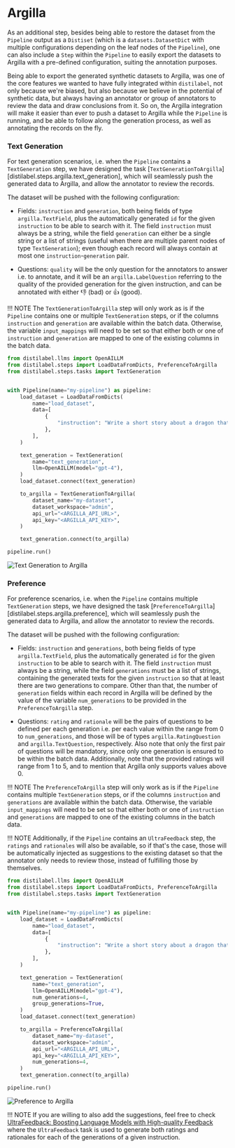 # Argilla

As an additional step, besides being able to restore the dataset from the `Pipeline` output as a `Distiset` (which is a `datasets.DatasetDict` with multiple configurations depending on the leaf nodes of the `Pipeline`), one can also include a `Step` within the `Pipeline` to easily export the datasets to Argilla with a pre-defined configuration, suiting the annotation purposes.

Being able to export the generated synthetic datasets to Argilla, was one of the core features we wanted to have fully integrated within `distilabel`, not only because we're biased, but also because we believe in the potential of synthetic data, but always having an annotator or group of annotators to review the data and draw conclusions from it. So on, the Argilla integration will make it easier than ever to push a dataset to Argilla while the `Pipeline` is running, and be able to follow along the generation process, as well as annotating the records on the fly.

### Text Generation

For text generation scenarios, i.e. when the `Pipeline` contains a `TextGeneration` step, we have designed the task [`TextGenerationToArgilla`][distilabel.steps.argilla.text_generation], which will seamlessly push the generated data to Argilla, and allow the annotator to review the records.

The dataset will be pushed with the following configuration:

* Fields: `instruction` and `generation`, both being fields of type `argilla.TextField`, plus the automatically generated `id` for the given `instruction` to be able to search with it. The field `instruction` must always be a string, while the field `generation` can either be a single string or a list of strings (useful when there are multiple parent nodes of type `TextGeneration`); even though each record will always contain at most one `instruction`-`generation` pair.

* Questions: `quality` will be the only question for the annotators to answer i.e. to annotate, and it will be an `argilla.LabelQuestion` referring to the quality of the provided generation for the given instruction, and can be annotated with either 👎 (bad) or 👍 (good).

!!! NOTE
    The `TextGenerationToArgilla` step will only work as is if the `Pipeline` contains one or multiple `TextGeneration` steps, or if the columns `instruction` and `generation` are available within the batch data. Otherwise, the variable `input_mappings` will need to be set so that either both or one of `instruction` and `generation` are mapped to one of the existing columns in the batch data.

```python
from distilabel.llms import OpenAILLM
from distilabel.steps import LoadDataFromDicts, PreferenceToArgilla
from distilabel.steps.tasks import TextGeneration


with Pipeline(name="my-pipeline") as pipeline:
    load_dataset = LoadDataFromDicts(
        name="load_dataset",
        data=[
            {
                "instruction": "Write a short story about a dragon that saves a princess from a tower.",
            },
        ],
    )

    text_generation = TextGeneration(
        name="text_generation",
        llm=OpenAILLM(model="gpt-4"),
    )
    load_dataset.connect(text_generation)

    to_argilla = TextGenerationToArgilla(
        dataset_name="my-dataset",
        dataset_workspace="admin",
        api_url="<ARGILLA_API_URL>",
        api_key="<ARGILLA_API_KEY>",
    )

    text_generation.connect(to_argilla)

pipeline.run()
```

![Text Generation to Argilla](/assets/images/sections/learn/steps/argilla/text_generation.png)

### Preference

For preference scenarios, i.e. when the `Pipeline` contains multiple `TextGeneration` steps, we have designed the task [`PreferenceToArgilla`][distilabel.steps.argilla.preference], which will seamlessly push the generated data to Argilla, and allow the annotator to review the records.

The dataset will be pushed with the following configuration:

* Fields: `instruction` and `generations`, both being fields of type `argilla.TextField`, plus the automatically generated `id` for the given `instruction` to be able to search with it. The field `instruction` must always be a string, while the field `generations` must be a list of strings, containing the generated texts for the given `instruction` so that at least there are two generations to compare. Other than that, the number of `generation` fields within each record in Argilla will be defined by the value of the variable `num_generations` to be provided in the `PreferenceToArgilla` step.

* Questions: `rating` and `rationale` will be the pairs of questions to be defined per each generation i.e. per each value within the range from 0 to `num_generations`, and those will be of types `argilla.RatingQuestion` and `argilla.TextQuestion`, respectively. Also note that only the first pair of questions will be mandatory, since only one generation is ensured to be within the batch data. Additionally, note that the provided ratings will range from 1 to 5, and to mention that Argilla only supports values above 0.

!!! NOTE
    The `PreferenceToArgilla` step will only work as is if the `Pipeline` contains multiple `TextGeneration` steps, or if the columns `instruction` and `generations` are available within the batch data. Otherwise, the variable `input_mappings` will need to be set so that either both or one of `instruction` and `generations` are mapped to one of the existing columns in the batch data.

!!! NOTE
    Additionally, if the `Pipeline` contains an `UltraFeedback` step, the `ratings` and `rationales` will also be available, so if that's the case, those will be automatically injected as suggestions to the existing dataset so that the annotator only needs to review those, instead of fulfilling those by themselves.

```python
from distilabel.llms import OpenAILLM
from distilabel.steps import LoadDataFromDicts, PreferenceToArgilla
from distilabel.steps.tasks import TextGeneration


with Pipeline(name="my-pipeline") as pipeline:
    load_dataset = LoadDataFromDicts(
        name="load_dataset",
        data=[
            {
                "instruction": "Write a short story about a dragon that saves a princess from a tower.",
            },
        ],
    )

    text_generation = TextGeneration(
        name="text_generation",
        llm=OpenAILLM(model="gpt-4"),
        num_generations=4,
        group_generations=True,
    )
    load_dataset.connect(text_generation)

    to_argilla = PreferenceToArgilla(
        dataset_name="my-dataset",
        dataset_workspace="admin",
        api_url="<ARGILLA_API_URL>",
        api_key="<ARGILLA_API_KEY>",
        num_generations=4,
    )
    text_generation.connect(to_argilla)

pipeline.run()
```

![Preference to Argilla](/assets/images/sections/learn/steps/argilla/preference.png)

!!! NOTE
    If you are willing to also add the suggestions, feel free to check [UltraFeedback: Boosting Language Models with High-quality Feedback](../../papers/ultrafeedback.md) where the `UltraFeedback` task is used to generate both ratings and rationales for each of the generations of a given instruction.
